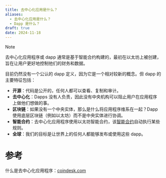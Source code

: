 ```yaml
---
title: 去中心化应用是什么？
aliases:
  - 去中心化应用是什么？
  - Dapp 是什么？
draft: true
date: 2024-11-18
---
```

>[!NOTE]
>去中心化应用程序或 dapp 通常是基于智能合约构建的，最初在以太坊上被创建，旨在让用户更好地控制他们的财务和数据。


目前仍然没有一个公认的 dapp 定义，因为它是一个相对较新的概念。但 dapp 的主要特征包括：
- **开源**：代码是公开的，任何人都可以查看、复制和审计。
- **去中心化**：Dapps 没有人负责，因此没有中央机构可以阻止用户在应用程序上做他们想做的事。
- **区块链**：如果没有一个中央实体，那么是什么将应用程序维系在一起？Dapp 使用底层区块链（例如以太坊）而不是中央实体进行协调。
- **智能合约**：去中心化应用程序使用以太坊智能合约，该[智能合约](https://coindesk.com/learn/ethereum-101/ethereum-smart-contracts-work)自动执行某些规则。
- **全球**：我们的目标是让世界上的任何人都能够发布或使用这些 dapp。

# 参考

什么是去中心化应用程序：[coindesk.com](https://www.coindesk.com/learn/what-is-a-decentralized-application/)

